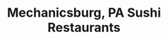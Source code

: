 ---
layout: city
title: Mechanicsburg, PA Sushi Restaurants
permalink: /pennsylvania/mechanicsburg/
stateAbbr: PA
stateName: Pennsylvania
cityName: Mechanicsburg

---